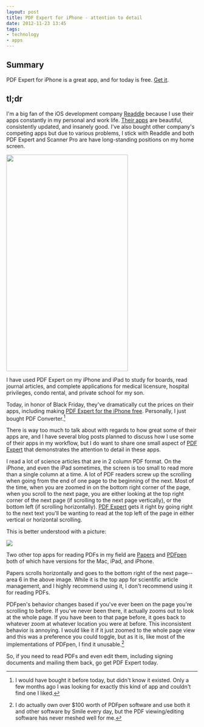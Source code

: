 ```yaml
---
layout: post
title: PDF Expert for iPhone - attention to detail
date: 2012-11-23 13:45  
tags:
- technology
- apps
---
```


## Summary

PDF Expert for iPhone is a great app, and for today is free. [Get it][apple].

## tl;dr

I'm a big fan of the iOS development company [Readdle][readdle] because I use their apps constantly in my personal and work life. [Their apps][readdle] are beautiful, consistently updated, and insanely good. I've also bought other company's competing apps but due to various problems, I stick with Readdle and both PDF Expert and Scanner Pro are have long-standing positions on my home screen.

<a href="https://dl.dropbox.com/u/3950369/blog_images/2012-11-23%2013.54.20.png"><img src="https://dl.dropbox.com/u/3950369/blog_images/2012-11-23%2013.54.20.png" alt="" height="568" width="320"></a>

I have used PDF Expert on my iPhone and iPad to study for boards, read journal articles, and complete applications for medical licensure, hospital privileges, condo rental, and private school for my son.

Today, in honor of Black Friday, they've dramatically cut the prices on their apps, including making [PDF Expert for the iPhone free][apple]. Personally, I just bought PDF Converter.[^121123135732]

There is way too much to talk about with regards to how great some of their apps are, and I have several blog posts planned to discuss how I use some of their apps in my workflow, but I do want to share one small aspect of [PDF Expert][apple] that demonstrates the attention to detail in these apps.

I read a lot of science articles that are in 2 column PDF format. On the iPhone, and even the iPad sometimes, the screen is too small to read more than a single column at a time. A lot of PDF readers screw up the scrolling when going from the end of one page to the beginning of the next. Most of the time, when you are zoomed in on the bottom right corner of the page, when you scroll to the next page, you are either looking at the top right corner of the next page (if scrolling to the next page vertically), or the bottom left (if scrolling horizontally). [PDF Expert][apple] gets it right by going right to the next text you'll be wanting to read at the top left of the page in either vertical or horizontal scrolling. 

This is better understood with a picture:

[![](https://dl.dropbox.com/u/3950369/blog_images/PDF%20expert%20screen%20scroll.gif)](https://dl.dropbox.com/u/3950369/blog_images/PDF%20expert%20screen%20scroll.gif)

Two other top apps for reading PDFs in my field are [Papers][mekentosj] and [PDFpen][smilesoftware] both of which have versions for the Mac, iPad, and iPhone. 

Papers scrolls horizontally and goes to the bottom right of the next page--area 6 in the above image. While it is the top app for scientific article management, and I highly recommend using it, I don't recommend using it for reading PDFs. 

PDFpen's behavior changes based if you've ever been on the page you're scrolling to before. If you've never been there, it actually zooms out to look at the whole page. If you have been to that page before, it goes back to whatever zoom at whatever location you were at before. This inconsistent behavior is annoying. I would like it if it just zoomed to the whole page view and this was a preference you could toggle, but as it is, like most of the implementations of PDFpen, I find it unusable.[^121123141713]

So, if you need to read PDFs and even edit them, including signing documents and mailing them back, go get PDF Expert today.

[apple]: https://itunes.apple.com/app/pdf-expert-professional-pdf/id323133888?mt=8
[mekentosj]: http://www.mekentosj.com/papers/
[readdle]: http://readdle.com/products/
[smilesoftware]: http://smilesoftware.com/PDFpen/iPhone/index.html

[^121123135732]: I would have bought it before today, but didn't know it existed. Only a few months ago I was looking for exactly this kind of app and couldn't find one I liked.

[^121123141713]: I do actually own over $100 worth of PDFpen software and use both it and other software by Smile every day, but the PDF viewing/editing software has never meshed well for me.